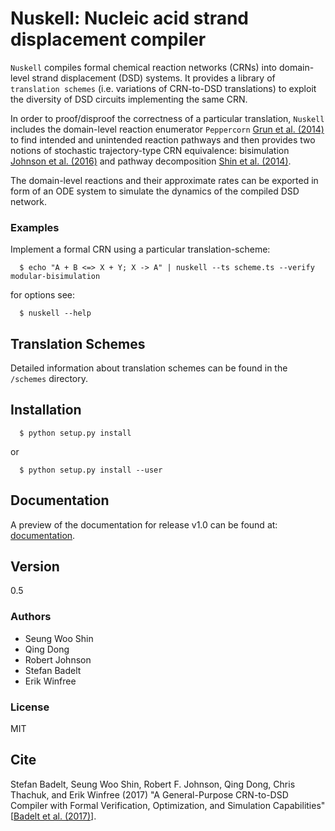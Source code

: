 # Nuskell: Nucleic acid strand displacement compiler

``Nuskell`` compiles formal chemical reaction networks (CRNs) into domain-level
strand displacement (DSD) systems. It provides a library of ``translation
schemes`` (i.e. variations of CRN-to-DSD translations) to exploit the diversity
of DSD circuits implementing the same CRN.

In order to proof/disproof the correctness of a particular translation,
``Nuskell`` includes the domain-level reaction enumerator ``Peppercorn`` [Grun
et al. (2014)] to find intended and unintended reaction pathways and then
provides two notions of stochastic trajectory-type CRN equivalence:
bisimulation [Johnson et al. (2016)] and pathway decomposition [Shin et al. (2014)].

The domain-level reactions and their approximate rates can be exported in form
of an ODE system to simulate the dynamics of the compiled DSD network.

### Examples

Implement a formal CRN using a particular translation-scheme:

```
  $ echo "A + B <=> X + Y; X -> A" | nuskell --ts scheme.ts --verify modular-bisimulation
```
for options see:
```
  $ nuskell --help
```
## Translation Schemes
Detailed information about translation schemes can be found in the ``/schemes`` directory.
 
## Installation
```
  $ python setup.py install
```
or
```
  $ python setup.py install --user
```

## Documentation
A preview of the documentation for release v1.0 can be found at: [documentation].

## Version
0.5

### Authors
  - Seung Woo Shin
  - Qing Dong
  - Robert Johnson
  - Stefan Badelt
  - Erik Winfree

### License
MIT

## Cite
Stefan Badelt, Seung Woo Shin, Robert F. Johnson, Qing Dong, Chris Thachuk, and Erik Winfree (2017)
"A General-Purpose CRN-to-DSD Compiler with Formal Verification, Optimization, and Simulation Capabilities"
[[Badelt et al. (2017)]].


[//]: References
[Badelt et al. (2017)]: <https://doi.org/10.1007/978-3-319-66799-7_15>
[Grun et al. (2014)]: <https://arxiv.org/abs/1505.03738>
[Shin et al. (2014)]: <http://dna.caltech.edu/DNAresearch_publications.html#PathwayDecomposition>
[Johnson et al. (2016)]: <http://dna.caltech.edu/DNAresearch_publications.html#CRN-Bisimulation>
[documentation]: <http://dna.caltech.edu/~badelt/nuskell/index.html>

